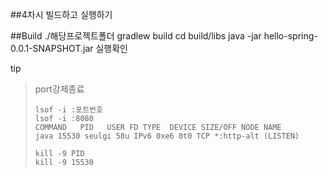 ##4차시 빌드하고 실행하기

##Build
    ./해당프로젝트폴더 gradlew build
    cd build/libs
    java -jar hello-spring-0.0.1-SNAPSHOT.jar
    실행확인

tip
>port강제종료
> ```
> lsof -i :포트번호
> lsof -i :8080
> COMMAND   PID   USER FD TYPE  DEVICE SIZE/OFF NODE NAME
> java 15530 seulgi 58u IPv6 0xe6 0t0 TCP *:http-alt (LISTEN)
> 
> kill -9 PID
> kill -9 15530
> ```
